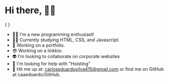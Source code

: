 # Hi there, 🦾🧠
{
}
- 🤙🏽  I'm a new programming enthusiast!
- 🤴🏽  Currently studying HTML, CSS, and Javascript.
- 🧰  Working on a portfolio.
- 😎  Working on a linkbio.
- 👽  I'm looking to collaborate on corporate websites
- 🏈  I'm looking for help with "Hoisting"
- 🧨  Hit me up at: carloseduardosilva415@gmail.com or find me on GitHub at caaeduardo/GitHub.


